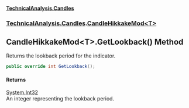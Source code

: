 #### [TechnicalAnalysis\.Candles](Atypical.TechnicalAnalysis.Candles.md 'Atypical\.TechnicalAnalysis\.Candles')
### [TechnicalAnalysis\.Candles](Atypical.TechnicalAnalysis.Candles.md#TechnicalAnalysis.Candles 'TechnicalAnalysis\.Candles').[CandleHikkakeMod&lt;T&gt;](CandleHikkakeMod_T_.md 'TechnicalAnalysis\.Candles\.CandleHikkakeMod\<T\>')

## CandleHikkakeMod\<T\>\.GetLookback\(\) Method

Returns the lookback period for the indicator\.

```csharp
public override int GetLookback();
```

#### Returns
[System\.Int32](https://docs.microsoft.com/en-us/dotnet/api/System.Int32 'System\.Int32')  
An integer representing the lookback period\.